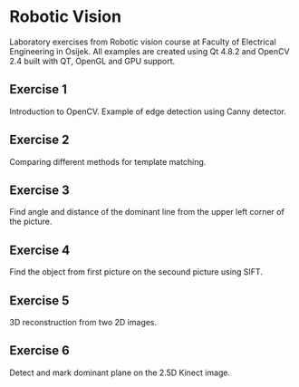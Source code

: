 #  Robotic Vision

Laboratory exercises from Robotic vision course at Faculty of Electrical Engineering in Osijek.
All examples are created using Qt 4.8.2 and OpenCV 2.4 built with QT, OpenGL and GPU support.

## Exercise 1

Introduction to OpenCV. Example of edge detection using Canny detector.

## Exercise 2

Comparing different methods for template matching.

## Exercise 3

Find angle and distance of the dominant line from the upper left corner of the picture.

## Exercise 4

Find the object from first picture on the secound picture using SIFT.

## Exercise 5

3D reconstruction from two 2D images.

## Exercise 6

Detect and mark dominant plane on the 2.5D Kinect image.
